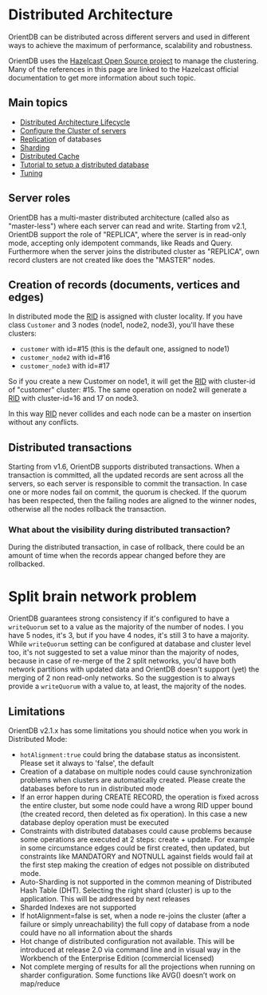 # Distributed Architecture

OrientDB can be distributed across different servers and used in different ways to achieve the maximum of performance, scalability and robustness.

OrientDB uses the [Hazelcast Open Source project](http://www.hazelcast.com) to manage the clustering. Many of the references in this page are linked to the Hazelcast official documentation to get more information about such topic.


## Main topics
- [Distributed Architecture Lifecycle](Distributed-Architecture-Lifecycle.md)
- [Configure the Cluster of servers](Distributed-Configuration.md)
- [Replication](Replication.md) of databases
- [Sharding](Distributed-Sharding.md)
- [Distributed Cache](Distributed-Cache.md)
- [Tutorial to setup a distributed database](Tutorial-Setup-a-distributed-database.md)
- [Tuning](Distributed-Configuration-Tuning.md)

## Server roles
OrientDB has a multi-master distributed architecture (called also as "master-less") where each server can read and write. Starting from v2.1, OrientDB support the role of "REPLICA", where the server is in read-only mode, accepting only idempotent commands, like Reads and Query. Furthermore when the server joins the distributed cluster as "REPLICA", own record clusters are not created like does the "MASTER" nodes.

## Creation of records (documents, vertices and edges)

In distributed mode the [RID](Concepts.md#rid) is assigned with cluster locality. If you have class `Customer` and 3 nodes (node1, node2, node3), you'll have these clusters:
- `customer` with id=#15 (this is the default one, assigned to node1)
- `customer_node2` with id=#16
- `customer_node3` with id=#17

So if you create a new Customer on node1, it will get the [RID](Concepts.md#rid) with cluster-id of "customer" cluster: #15. The same operation on node2 will generate a [RID](Concepts.md#rid) with cluster-id=16 and 17 on node3.

In this way [RID](Concepts.md#rid) never collides and each node can be a master on insertion without any conflicts.

## Distributed transactions

Starting from v1.6, OrientDB supports distributed transactions. When a transaction is committed, all the updated records are sent across all the servers, so each server is responsible to commit the transaction. In case one or more nodes fail on commit, the quorum is checked. If the quorum has been respected, then the failing nodes are aligned to the winner nodes, otherwise all the nodes rollback the transaction.

### What about the visibility during distributed transaction?

During the distributed transaction, in case of rollback, there could be an amount of time when the records appear changed before they are rollbacked.

# Split brain network problem
OrientDB guarantees strong consistency if it's configured to have a `writeQuorum` set to a value as the majority of the number of nodes. I you have 5 nodes, it's 3, but if you have 4 nodes, it's still 3 to have a majority. While `writeQuorum` setting can be configured at database and cluster level too, it's not suggested to set a value minor than the majority of nodes, because in case of re-merge of the 2 split networks, you'd have both network partitions with updated data and OrientDB doesn't support (yet) the merging of 2 non read-only networks. So the suggestion is to always provide a `writeQuorum` with a value to, at least, the majority of the nodes.

## Limitations
OrientDB v2.1.x has some limitations you should notice when you work in Distributed Mode:
- `hotAlignment:true` could bring the database status as inconsistent. Please set it always to 'false', the default
- Creation of a database on multiple nodes could cause synchronization problems when clusters are automatically created. Please create the databases before to run in distributed mode
- If an error happen during CREATE RECORD, the operation is fixed across the entire cluster, but some node could have a wrong RID upper bound (the created record, then deleted as fix operation). In this case a new database deploy operation must be executed
- Constraints with distributed databases could cause problems because some operations are executed at 2 steps: create + update. For example in some circumstance edges could be first created, then updated, but constraints like MANDATORY and NOTNULL against fields would fail at the first step making the creation of edges not possible on distributed mode.
- Auto-Sharding is not supported in the common meaning of Distributed Hash Table (DHT). Selecting the right shard (cluster) is up to the application. This will be addressed by next releases
- Sharded Indexes are not supported
- If hotAlignment=false is set, when a node re-joins the cluster (after a failure or simply unreachability) the full copy of database from a node could have no all information about the shards
- Hot change of distributed configuration not available. This will be introduced at release 2.0 via command line and in visual way in the Workbench of the Enterprise Edition (commercial licensed)
- Not complete merging of results for all the projections when running on sharder configuration. Some functions like AVG() doesn’t work on map/reduce

